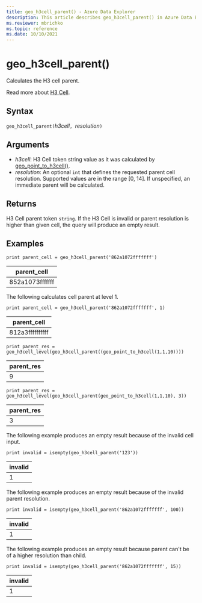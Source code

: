 ```yaml
---
title: geo_h3cell_parent() - Azure Data Explorer
description: This article describes geo_h3cell_parent() in Azure Data Explorer.
ms.reviewer: mbrichko
ms.topic: reference
ms.date: 10/10/2021
---
```

# geo_h3cell_parent()

Calculates the H3 cell parent.

Read more about [H3 Cell](https://eng.uber.com/h3/).

## Syntax

`geo_h3cell_parent(`*h3cell*`, `*resolution*`)`

## Arguments

* *h3cell*: H3 Cell token string value as it was calculated by [geo_point_to_h3cell()](geo-point-to-h3cell-function.md).
* *resolution*: An optional `int` that defines the requested parent cell resolution. Supported values are in the range [0, 14]. If unspecified, an immediate parent will be calculated.

## Returns

H3 Cell parent token `string`. If the H3 Cell is invalid or parent resolution is higher than given cell, the query will produce an empty result.

## Examples

<!-- csl: https://help.kusto.windows.net/Samples -->
```kusto
print parent_cell = geo_h3cell_parent('862a1072fffffff')
```

|parent_cell|
|---|
|852a1073fffffff|

The following calculates cell parent at level 1.

<!-- csl: https://help.kusto.windows.net/Samples -->
```kusto
print parent_cell = geo_h3cell_parent('862a1072fffffff', 1)
```

|parent_cell|
|---|
|812a3ffffffffff|

<!-- csl: https://help.kusto.windows.net/Samples -->
```kusto
print parent_res = geo_h3cell_level(geo_h3cell_parent((geo_point_to_h3cell(1,1,10))))
```

|parent_res|
|---|
|9|

<!-- csl: https://help.kusto.windows.net/Samples -->
```kusto
print parent_res = geo_h3cell_level(geo_h3cell_parent(geo_point_to_h3cell(1,1,10), 3))
```

|parent_res|
|---|
|3|

The following example produces an empty result because of the invalid cell input.

<!-- csl: net.tcp://localhost/$systemdb -->
```kusto
print invalid = isempty(geo_h3cell_parent('123'))
```

|invalid|
|---|
|1|

The following example produces an empty result because of the invalid parent resolution.

<!-- csl: https://help.kusto.windows.net/Samples -->
```kusto
print invalid = isempty(geo_h3cell_parent('862a1072fffffff', 100))
```

|invalid|
|---|
|1|

The following example produces an empty result because parent can't be of a higher resolution than child.

<!-- csl: https://help.kusto.windows.net/Samples -->
```kusto
print invalid = isempty(geo_h3cell_parent('862a1072fffffff', 15))
```

|invalid|
|---|
|1|
